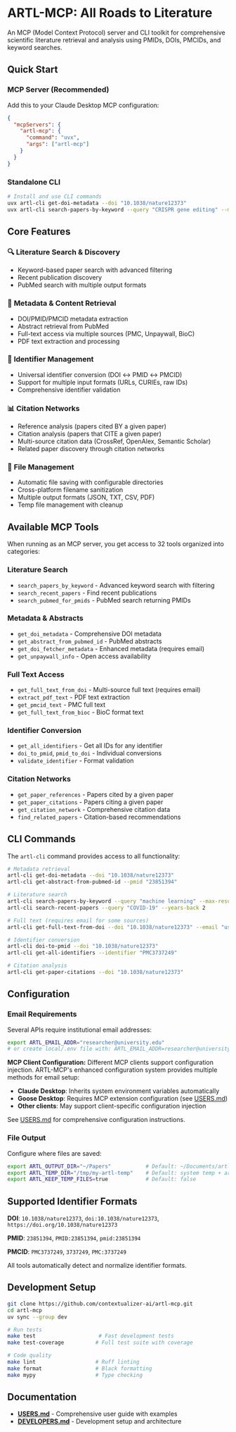 # ARTL-MCP: All Roads to Literature

An MCP (Model Context Protocol) server and CLI toolkit for comprehensive scientific literature retrieval and analysis using PMIDs, DOIs, PMCIDs, and keyword searches.

## Quick Start

### MCP Server (Recommended)

Add this to your Claude Desktop MCP configuration:

```json
{
  "mcpServers": {
    "artl-mcp": {
      "command": "uvx",
      "args": ["artl-mcp"]
    }
  }
}
```

### Standalone CLI

```bash
# Install and use CLI commands
uvx artl-cli get-doi-metadata --doi "10.1038/nature12373"
uvx artl-cli search-papers-by-keyword --query "CRISPR gene editing" --max-results 5
```

## Core Features

### 🔍 **Literature Search & Discovery**
- Keyword-based paper search with advanced filtering
- Recent publication discovery
- PubMed search with multiple output formats

### 📄 **Metadata & Content Retrieval**
- DOI/PMID/PMCID metadata extraction
- Abstract retrieval from PubMed
- Full-text access via multiple sources (PMC, Unpaywall, BioC)
- PDF text extraction and processing

### 🔗 **Identifier Management**
- Universal identifier conversion (DOI ↔ PMID ↔ PMCID)
- Support for multiple input formats (URLs, CURIEs, raw IDs)
- Comprehensive identifier validation

### 📊 **Citation Networks**
- Reference analysis (papers cited BY a given paper)
- Citation analysis (papers that CITE a given paper)
- Multi-source citation data (CrossRef, OpenAlex, Semantic Scholar)
- Related paper discovery through citation networks

### 💾 **File Management**
- Automatic file saving with configurable directories
- Cross-platform filename sanitization
- Multiple output formats (JSON, TXT, CSV, PDF)
- Temp file management with cleanup

## Available MCP Tools

When running as an MCP server, you get access to 32 tools organized into categories:

### Literature Search
- `search_papers_by_keyword` - Advanced keyword search with filtering
- `search_recent_papers` - Find recent publications  
- `search_pubmed_for_pmids` - PubMed search returning PMIDs

### Metadata & Abstracts
- `get_doi_metadata` - Comprehensive DOI metadata
- `get_abstract_from_pubmed_id` - PubMed abstracts
- `get_doi_fetcher_metadata` - Enhanced metadata (requires email)
- `get_unpaywall_info` - Open access availability

### Full Text Access
- `get_full_text_from_doi` - Multi-source full text (requires email)
- `extract_pdf_text` - PDF text extraction
- `get_pmcid_text` - PMC full text
- `get_full_text_from_bioc` - BioC format text

### Identifier Conversion
- `get_all_identifiers` - Get all IDs for any identifier
- `doi_to_pmid`, `pmid_to_doi` - Individual conversions
- `validate_identifier` - Format validation

### Citation Networks  
- `get_paper_references` - Papers cited by a given paper
- `get_paper_citations` - Papers citing a given paper
- `get_citation_network` - Comprehensive citation data
- `find_related_papers` - Citation-based recommendations

## CLI Commands

The `artl-cli` command provides access to all functionality:

```bash
# Metadata retrieval
artl-cli get-doi-metadata --doi "10.1038/nature12373"
artl-cli get-abstract-from-pubmed-id --pmid "23851394"

# Literature search
artl-cli search-papers-by-keyword --query "machine learning" --max-results 10
artl-cli search-recent-papers --query "COVID-19" --years-back 2

# Full text (requires email for some sources)
artl-cli get-full-text-from-doi --doi "10.1038/nature12373" --email "user@institution.edu"

# Identifier conversion
artl-cli doi-to-pmid --doi "10.1038/nature12373"
artl-cli get-all-identifiers --identifier "PMC3737249"

# Citation analysis  
artl-cli get-paper-citations --doi "10.1038/nature12373"
```

## Configuration

### Email Requirements
Several APIs require institutional email addresses:
```bash
export ARTL_EMAIL_ADDR="researcher@university.edu"
# or create local/.env file with: ARTL_EMAIL_ADDR=researcher@university.edu
```

**MCP Client Configuration:** Different MCP clients support configuration injection. ARTL-MCP's enhanced configuration system provides multiple methods for email setup:

- **Claude Desktop**: Inherits system environment variables automatically
- **Goose Desktop**: Requires MCP extension configuration (see [USERS.md](USERS.md#mcp-client-configuration-issues))  
- **Other clients**: May support client-specific configuration injection

See [USERS.md](USERS.md#email-configuration-for-literature-access) for comprehensive configuration instructions.

### File Output
Configure where files are saved:
```bash
export ARTL_OUTPUT_DIR="~/Papers"           # Default: ~/Documents/artl-mcp
export ARTL_TEMP_DIR="/tmp/my-artl-temp"    # Default: system temp + artl-mcp
export ARTL_KEEP_TEMP_FILES=true            # Default: false
```

## Supported Identifier Formats

**DOI**: `10.1038/nature12373`, `doi:10.1038/nature12373`, `https://doi.org/10.1038/nature12373`

**PMID**: `23851394`, `PMID:23851394`, `pmid:23851394`

**PMCID**: `PMC3737249`, `3737249`, `PMC:3737249`

All tools automatically detect and normalize identifier formats.

## Development Setup

```bash
git clone https://github.com/contextualizer-ai/artl-mcp.git
cd artl-mcp
uv sync --group dev

# Run tests
make test                    # Fast development tests
make test-coverage          # Full test suite with coverage

# Code quality
make lint                   # Ruff linting
make format                 # Black formatting
make mypy                   # Type checking
```

## Documentation

- **[USERS.md](USERS.md)** - Comprehensive user guide with examples
- **[DEVELOPERS.md](DEVELOPERS.md)** - Development setup and architecture